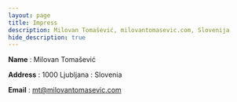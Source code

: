 ```yaml
---
layout: page
title: Impress
description: Milovan Tomašević, milovantomasevic.com, Slovenija
hide_description: true
---
```



 **Name**
: Milovan Tomašević

 **Address**
: 1000 Ljubljana
: Slovenia

 **Email**
: mt@milovantomasevic.com
